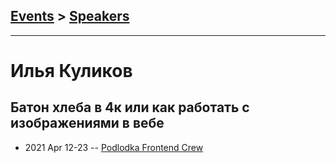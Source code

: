 ## [Events](../README.md) > [Speakers](../speakers.md)
---

# Илья Куликов

## Батон хлеба в 4к или как работать с изображениями в вебе
- 2021 Apr 12-23 -- [Podlodka Frontend Crew](https://www.youtube.com/watch?v=yp3G0FUOQhM)    
